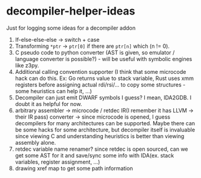 # decompiler-helper-ideas
Just for logging some ideas for a decompiler addon

1. If-else-else-else -> switch + case
2. Transforming `*ptr` -> `ptr[0]` if there are `ptr[n]` which (n != 0).
3. C pseudo code to python converter (AST is given, so emulator / language converter is possible?) - will be useful with symbolic engines like z3py.
4. Additional calling convention supporter (I think that some microcode hack can do this. Ex: Go returns value to stack variable, Rust uses xmm registers before assigning actual rdi/rsi/... to copy some structures - some heuristics can help it, ...)
5. Decompiler can just emit DWARF symbols I guess? I mean, IDA2GDB. I doubt it as helpful for now.
6. arbitrary assembler -> microcode / retdec IR(I remember it has LLVM -> their IR pass) converter -> since microcode is opened, I guess decompilers for many architectures can be supported. Maybe there can be some hacks for some architecture, but decompiler itself is invaluable since viewing C and understanding heuristics is better than viewing assembly alone.
7. retdec variable name renamer? since retdec is open sourced, can we get some AST for it and save/sync some info with IDA(ex. stack variables, register assignment, ...)
8. drawing xref map to get some path information
